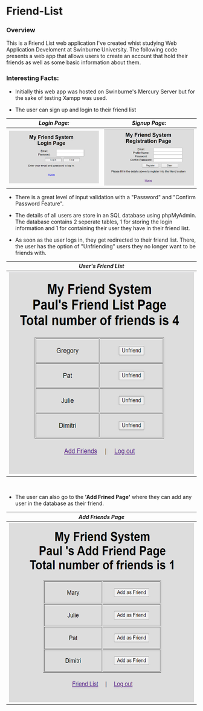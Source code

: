 # Friend-List

### Overview
This is a Friend List web application I've created whist studying Web Application Develoment at Swinburne University.
The following code presents a web app that allows users to create an account that hold their friends as well as some 
basic information about them.

### Interesting Facts:
* Initially this web app was hosted on Swinburne's Mercury Server but for the sake of testing Xampp was used.

* The user can sign up and login to their friend list

 _Login Page:_ | _Signup Page:_
-----------------------------------------------|---------------------------------------------------
<img src="https://github.com/PaulLafaz/Friend-List/blob/main/images/loginPage.PNG"> | <img src="https://github.com/PaulLafaz/Friend-List/blob/main/images/signupPage.PNG">

* There is a great level of input validation with a "Password" and "Confirm Password Feature".


* The details of all users are store in an SQL database using phpMyAdmin. The database contains 2 seperate tables, 1 for storing the login information
and 1 for containing their user they have in their friend list.


* As soon as the user logs in, they get redirected to their friend list. There, the user has the option of "Unfriending" users they no longer
want to be friends with.

 _User's Friend List_ |  
-----------------------------------------------| 
<img src="https://github.com/PaulLafaz/Friend-List/blob/main/images/friendList.PNG" width="544" height="534" /> |

<br>

* The user can also go to the **'Add Frined Page'** where they can add any user in the database as their friend.

_Add Friends Page_ |  
-----------------------------------------------| 
<img src="https://github.com/PaulLafaz/Friend-List/blob/main/images/addFriendList.PNG" width="550" height="475"/> |

